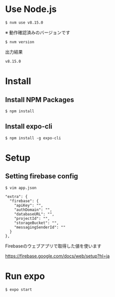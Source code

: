 # Use Node.js

```
$ nvm use v8.15.0
```

※ 動作確認済みのバージョンです

```
$ nvm version
```

出力結果
```
v8.15.0
```

# Install
## Install NPM Packages

```
$ npm install
```

## Install expo-cli

```
$ npm install -g expo-cli
```

# Setup
## Setting firebase config

```
$ vim app.json
```

```
"extra": {
  "firebase": {
    "apiKey": "",
    "authDomain": "",
    "databaseURL": "",
    "projectId": "",
    "storageBucket": "",
    "messagingSenderId": ""
  }
},
```

Firebaseのウェブアプリで取得した値を使います

https://firebase.google.com/docs/web/setup?hl=ja

# Run expo

```
$ expo start
```
